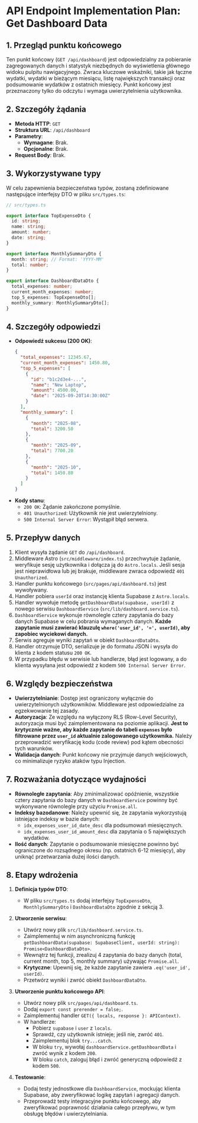 # API Endpoint Implementation Plan: Get Dashboard Data

## 1. Przegląd punktu końcowego
Ten punkt końcowy (`GET /api/dashboard`) jest odpowiedzialny za pobieranie zagregowanych danych i statystyk niezbędnych do wyświetlenia głównego widoku pulpitu nawigacyjnego. Zwraca kluczowe wskaźniki, takie jak łączne wydatki, wydatki w bieżącym miesiącu, listę największych transakcji oraz podsumowanie wydatków z ostatnich miesięcy. Punkt końcowy jest przeznaczony tylko do odczytu i wymaga uwierzytelnienia użytkownika.

## 2. Szczegóły żądania
- **Metoda HTTP**: `GET`
- **Struktura URL**: `/api/dashboard`
- **Parametry**:
  - **Wymagane**: Brak.
  - **Opcjonalne**: Brak.
- **Request Body**: Brak.

## 3. Wykorzystywane typy
W celu zapewnienia bezpieczeństwa typów, zostaną zdefiniowane następujące interfejsy DTO w pliku `src/types.ts`:

```typescript
// src/types.ts

export interface TopExpenseDto {
  id: string;
  name: string;
  amount: number;
  date: string;
}

export interface MonthlySummaryDto {
  month: string; // Format: 'YYYY-MM'
  total: number;
}

export interface DashboardDataDto {
  total_expenses: number;
  current_month_expenses: number;
  top_5_expenses: TopExpenseDto[];
  monthly_summary: MonthlySummaryDto[];
}
```

## 4. Szczegóły odpowiedzi
- **Odpowiedź sukcesu (200 OK)**:
  ```json
  {
    "total_expenses": 12345.67,
    "current_month_expenses": 1450.80,
    "top_5_expenses": [
      {
        "id": "b1c2d3e4-...",
        "name": "New Laptop",
        "amount": 4500.00,
        "date": "2025-09-20T14:30:00Z"
      }
    ],
    "monthly_summary": [
      {
        "month": "2025-08",
        "total": 3200.50
      },
      {
        "month": "2025-09",
        "total": 7700.20
      },
      {
        "month": "2025-10",
        "total": 1450.80
      }
    ]
  }
  ```
- **Kody stanu**:
  - `200 OK`: Żądanie zakończone pomyślnie.
  - `401 Unauthorized`: Użytkownik nie jest uwierzytelniony.
  - `500 Internal Server Error`: Wystąpił błąd serwera.

## 5. Przepływ danych
1.  Klient wysyła żądanie `GET` do `/api/dashboard`.
2.  Middleware Astro (`src/middleware/index.ts`) przechwytuje żądanie, weryfikuje sesję użytkownika i dołącza ją do `Astro.locals`. Jeśli sesja jest nieprawidłowa lub jej brakuje, middleware zwraca odpowiedź `401 Unauthorized`.
3.  Handler punktu końcowego (`src/pages/api/dashboard.ts`) jest wywoływany.
4.  Handler pobiera `userId` oraz instancję klienta Supabase z `Astro.locals`.
5.  Handler wywołuje metodę `getDashboardData(supabase, userId)` z nowego serwisu `DashboardService` (`src/lib/dashboard.service.ts`).
6.  `DashboardService` wykonuje równolegle cztery zapytania do bazy danych Supabase w celu pobrania wymaganych danych. **Każde zapytanie musi zawierać klauzulę `where('user_id', '=', userId)`, aby zapobiec wyciekowi danych.**
7.  Serwis agreguje wyniki zapytań w obiekt `DashboardDataDto`.
8.  Handler otrzymuje DTO, serializuje je do formatu JSON i wysyła do klienta z kodem statusu `200 OK`.
9.  W przypadku błędu w serwisie lub handlerze, błąd jest logowany, a do klienta wysyłana jest odpowiedź z kodem `500 Internal Server Error`.

## 6. Względy bezpieczeństwa
- **Uwierzytelnianie**: Dostęp jest ograniczony wyłącznie do uwierzytelnionych użytkowników. Middleware jest odpowiedzialne za egzekwowanie tej zasady.
- **Autoryzacja**: Ze względu na wyłączony RLS (Row-Level Security), autoryzacja musi być zaimplementowana na poziomie aplikacji. **Jest to krytycznie ważne, aby każde zapytanie do tabeli `expenses` było filtrowane przez `user_id` aktualnie zalogowanego użytkownika.** Należy przeprowadzić weryfikację kodu (code review) pod kątem obecności tych warunków.
- **Walidacja danych**: Punkt końcowy nie przyjmuje danych wejściowych, co minimalizuje ryzyko ataków typu Injection.

## 7. Rozważania dotyczące wydajności
- **Równoległe zapytania**: Aby zminimalizować opóźnienie, wszystkie cztery zapytania do bazy danych w `DashboardService` powinny być wykonywane równolegle przy użyciu `Promise.all`.
- **Indeksy bazodanowe**: Należy upewnić się, że zapytania wykorzystują istniejące indeksy w bazie danych:
  - `idx_expenses_user_id_date_desc` dla podsumowań miesięcznych.
  - `idx_expenses_user_id_amount_desc` dla zapytania o 5 największych wydatków.
- **Ilość danych**: Zapytanie o podsumowanie miesięczne powinno być ograniczone do rozsądnego okresu (np. ostatnich 6-12 miesięcy), aby uniknąć przetwarzania dużej ilości danych.

## 8. Etapy wdrożenia
1.  **Definicja typów DTO**:
    -   W pliku `src/types.ts` dodaj interfejsy `TopExpenseDto`, `MonthlySummaryDto` i `DashboardDataDto` zgodnie z sekcją 3.

2.  **Utworzenie serwisu**:
    -   Utwórz nowy plik `src/lib/dashboard.service.ts`.
    -   Zaimplementuj w nim asynchroniczną funkcję `getDashboardData(supabase: SupabaseClient, userId: string): Promise<DashboardDataDto>`.
    -   Wewnątrz tej funkcji, zrealizuj 4 zapytania do bazy danych (total, current month, top 5, monthly summary) używając `Promise.all`.
    -   **Krytyczne**: Upewnij się, że każde zapytanie zawiera `.eq('user_id', userId)`.
    -   Przetwórz wyniki i zwróć obiekt `DashboardDataDto`.

3.  **Utworzenie punktu końcowego API**:
    -   Utwórz nowy plik `src/pages/api/dashboard.ts`.
    -   Dodaj `export const prerender = false;`.
    -   Zaimplementuj handler `GET({ locals, response }: APIContext)`.
    -   W handlerze:
        -   Pobierz `supabase` i `user` z `locals`.
        -   Sprawdź, czy użytkownik istnieje; jeśli nie, zwróć `401`.
        -   Zaimplementuj blok `try...catch`.
        -   W bloku `try`, wywołaj `dashboardService.getDashboardData` i zwróć wynik z kodem `200`.
        -   W bloku `catch`, zaloguj błąd i zwróć generyczną odpowiedź z kodem `500`.

4.  **Testowanie**:
    -   Dodaj testy jednostkowe dla `DashboardService`, mockując klienta Supabase, aby zweryfikować logikę zapytań i agregacji danych.
    -   Przeprowadź testy integracyjne punktu końcowego, aby zweryfikować poprawność działania całego przepływu, w tym obsługę błędów i uwierzytelniania.

